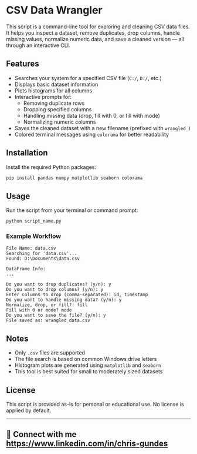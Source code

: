 # CSV Data Wrangler

This script is a command-line tool for exploring and cleaning CSV data files. It helps you inspect a dataset, remove duplicates, drop columns, handle missing values, normalize numeric data, and save a cleaned version — all through an interactive CLI.

## Features

- Searches your system for a specified CSV file (`C:/`, `D:/`, etc.)
- Displays basic dataset information
- Plots histograms for all columns
- Interactive prompts for:
  - Removing duplicate rows
  - Dropping specified columns
  - Handling missing data (drop, fill with 0, or fill with mode)
  - Normalizing numeric columns
- Saves the cleaned dataset with a new filename (prefixed with `wrangled_`)
- Colored terminal messages using `colorama` for better readability

## Installation

Install the required Python packages:

```bash
pip install pandas numpy matplotlib seaborn colorama
```

## Usage

Run the script from your terminal or command prompt:

```bash
python script_name.py
```

### Example Workflow

```
File Name: data.csv
Searching for 'data.csv'...
Found: D:\Documents\data.csv

DataFrame Info:
...

Do you want to drop duplicates? (y/n): y
Do you want to drop columns? (y/n): y
Enter columns to drop (comma-separated): id, timestamp
Do you want to handle missing data? (y/n): y
Normalize, drop, or fill?: fill
Fill with 0 or mode? mode
Do you want to save the file? (y/n): y
File saved as: wrangled_data.csv
```

## Notes

- Only `.csv` files are supported
- The file search is based on common Windows drive letters
- Histogram plots are generated using `matplotlib` and `seaborn`
- This tool is best suited for small to moderately sized datasets

## License

This script is provided as-is for personal or educational use. No license is applied by default.

---


## 🔗 Connect with me https://www.linkedin.com/in/chris-gundes
